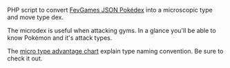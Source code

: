 PHP script to convert [FevGames JSON Pokédex](https://www.reddit.com/r/pokemongodev/comments/4svlar/created_json_with_almost_all_pokemon_gopokemons/) into a microscopic type and move type dex.

The microdex is useful when attacking gyms. In a glance you'll be able to know Pokémon and it's attack types.

The [micro type advantage chart](https://gist.github.com/akeif/3f0fa7d4877cbcebdc92a3b750ecff27) explain type naming convention. Be sure to check it out.
